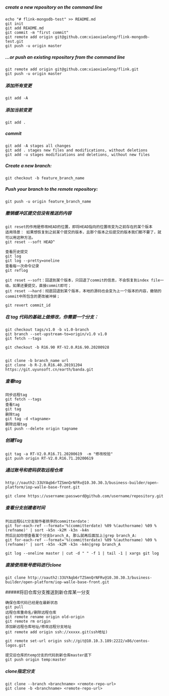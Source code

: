 ##### create a new repository on the command line

```
echo "# flink-mongodb-test" >> README.md
git init
git add README.md
git commit -m "first commit"
git remote add origin git@github.com:xiaoxiaoleng/flink-mongodb-test.git
git push -u origin master
```

##### …or push an existing repository from the command line

```
git remote add origin git@github.com:xiaoxiaoleng/flink.git
git push -u origin master
```

##### 添加所有变更

```
git add -A
```

##### 添加当前变更

```
git add .
```

##### commit

```
git add -A stages all changes
git add . stages new files and modifications, without deletions
git add -u stages modifications and deletions, without new files
```

##### Create a new branch:

```
git checkout -b feature_branch_name
```

##### Push your branch to the remote repository:

```
git push -u origin feature_branch_name
```

##### 撤销缓冲区提交但没有推送的内容

```
git reset的作用是修改HEAD的位置，即将HEAD指向的位置改变为之前存在的某个版本
适用场景： 如果想恢复到之前某个提交的版本，且那个版本之后提交的版本我们都不要了，就可以用这种方法。
git reset --soft HEAD^

查看历史提交
git log
git log --pretty=oneline
查看每一次命令记录
git reflog

git reset –-soft：回退到某个版本，只回退了commit的信息，不会恢复到index file一级。如果还要提交，直接commit即可；
git reset -–hard：彻底回退到某个版本，本地的源码也会变为上一个版本的内容，撤销的commit中所包含的更改被冲掉；

git revert commit_id
```

##### 在 tag 代码的基础上做修改，你需要一个分支： 

```
git checkout tags/v1.0 -b v1.0-branch
git branch --set-upstream-to=origin/v1.0 v1.0
git fetch --tags

git checkout -b R16.90 RT-V2.0.R16.90.20200928


git clone -b branch_name url
git clone -b R-2.0.R16.40.20191204 https://git.uyunsoft.cn/earth/banda.git
```

##### 查看tag

```
同步远程tag
git fetch --tags
查看tag
git tag
删除tag
git tag -d <tagname>
删除远端tag
git push --delete origin tagname
```

##### 创建Tag

```
git tag -a RT-V2.0.R16.71.20200619  -m "修改校验"
git push origin RT-V2.0.R16.71.20200619
```

##### 通过账号和密码获取远程仓库

```
http://oauth2:33UYAqb6rTZSmnQrNFRv@10.30.30.3/business-builder/open-platform/iop-walle-base-front.git

git clone https://username:password@github.com/username/repository.git
```

##### 查看分支创建者时间

```
列出远程Git分支按作者排序的committerdate：
git for-each-ref --format='%(committerdate) %09 %(authorname) %09 %(refname)' | sort -k5n -k2M -k3n -k4n
然后比如你想查看某个分支branch_A, 那么就再后面加上|grep branch_A:
git for-each-ref --format='%(committerdate) %09 %(authorname) %09 %(refname)' | sort -k5n -k2M -k3n -k4n|grep branch_A

git log --oneline master | cut -d " " -f 1 | tail -1 | xargs git log
```

##### 直接使用账号密码进行clone

```
git clone http://oauth2:33UYAqb6rTZSmnQrNFRv@10.30.30.3/business-builder/open-platform/iop-walle-base-front.git
```

#####将旧仓库分支推送到新仓库某一分支

```
确保仓库代码已经是在最新状态
git pull
远程仓库重命名/删除远程仓库
git remote rename origin old-origin
git remote rm origin
添加新远程仓库地址/修改远程分支地址
git remote add origin ssh://xxxxx.git(ssh地址)

git remote set-url origin ssh://git@10.10.3.189:2222/x86/centos-logos.git

提交旧仓库的temp分支的代码到新仓库master底下
git push origin temp:master
```

##### clone指定分支

```
git clone --branch <branchname> <remote-repo-url>
git clone -b <branchname> <remote-repo-url>
```

